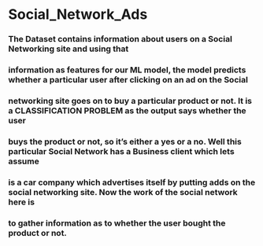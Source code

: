 # Social_Network_Ads

### The Dataset contains information about users on a Social Networking site and using that
### information as features for our ML model, the model predicts whether a particular user after clicking on an ad on the Social
### networking site goes on to buy a particular product or not. It is a CLASSIFICATION PROBLEM as the output says whether the user
### buys the product or not, so it’s either a yes or a no. Well this particular Social Network has a Business client which lets assume 
### is a car company which advertises itself by putting adds on the social networking site. Now the work of the social network here is 
### to gather information as to whether the user bought the product or not.
